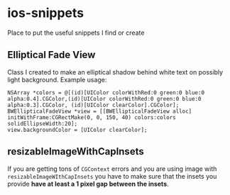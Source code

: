 ios-snippets
============

Place to put the useful snippets I find or create

## Elliptical Fade View
Class I created to make an elliptical shadow behind white text on possibly light background. Example usage:
```objc
NSArray *colors = @[(id)[UIColor colorWithRed:0 green:0 blue:0 alpha:0.4].CGColor,(id)[UIColor colorWithRed:0 green:0 blue:0 alpha:0.3].CGColor, (id)[UIColor clearColor].CGColor];
BWEllipticalFadeView *view = [[BWEllipticalFadeView alloc] initWithFrame:CGRectMake(0, 0, 150, 40) colors:colors solidEllipseWidth:20];
view.backgroundColor = [UIColor clearColor];
```

## resizableImageWithCapInsets
If you are getting tons of `CGContext` errors and you are using image with `resizableImageWIthCapInsets` you have to make sure that the insets you provide **have at least a 1 pixel gap between the insets**. 
